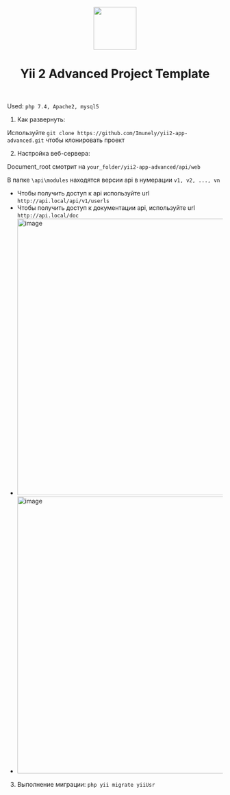 <p align="center">
    <a href="https://github.com/yiisoft" target="_blank">
        <img src="https://avatars0.githubusercontent.com/u/993323" height="100px">
    </a>
    <h1 align="center">Yii 2 Advanced Project Template</h1>
    <br>
</p>

Used: `php 7.4, Apache2, mysql5`

1. Как развернуть:

Используйте `git clone https://github.com/Imunely/yii2-app-advanced.git` чтобы клонировать проект

2. Настройка веб-сервера:

Document_root смотрит на `your_folder/yii2-app-advanced/api/web`

В папке `\api\modules` находятся версии api в нумерации `v1, v2, ..., vn`

- Чтобы получить доступ к api используйте url `http://api.local/api/v1/userls`
- Чтобы получить доступ к документации api, используйте url `http://api.local/doc`
- <img width="645" alt="image" src="https://user-images.githubusercontent.com/93548805/174398981-61e5e11d-488a-4076-be83-29a586dbc652.png">
- <img width="646" alt="image" src="https://user-images.githubusercontent.com/93548805/174399175-01758db1-8d19-4430-9581-9c103e4acf6a.png">


3. Выполнение миграции: `php yii migrate yiiUsr`

<br>







<!-- Доступны следующие запросы:

`'POST regist' => 'regist'` - запрос для регитрации

`'POST auth' => 'auth',` - запрос для подвтвержения номера

`'POST login' => 'login',` - запрос для авторизации


<br>

<div style="border-left: 1px solid black; padding: 10px 5px; padding-left: 15px; border-top: 1px solid black;">

<h4>Запрос <em>POST login</em> </h4>

<small> <em>curl -i -X POST -d "login[username]=Admin&login[password]=sfdb34b34" `"http://api.local/api/v1/userls/login"` </small> <em>

<h4>Ответ </h4>

<small> <em> `HTTP/1.1 200 OK`

Date: Mon, 13 Jun 2022 17:22:52 GMT

Server: Apache/2.4.53 (Unix) PHP/7.4.3

X-Powered-By: PHP/7.4.3

Vary: Accept

X-Debug-Tag: 62a7726c9cd79

X-Debug-Duration: 596

X-Debug-Link: /debug/default/view?tag=62a7726c9cd79

Transfer-Encoding: chunked

Content-Type: application/json; charset=UTF-8

`{"token":"\_xPXDbKZoH9vp1KJILPmoZ3BrEQOz5Q-"}`</em></small>

</div>
<br>

<div style="border-left: 1px solid black; padding: 10px 5px; padding-left: 15px; border-top: 1px solid black;">

<h4>Запрос <em>POST regist</em> </h4>

<small> <em>curl -i -X POST -d "login[username]=Admin&login[password]=sfdb34b34" `"http://api.local/api/v1/userls/login"` </small> <em>

<h4>Ответ </h4>

<small> <em>

`HTTP/1.1 200 OK`

Date: Mon, 13 Jun 2022 17:35:17 GMT

Server: Apache/2.4.53 (Unix) PHP/7.4.3

X-Powered-By: PHP/7.4.3

Vary: Accept

X-Debug-Tag: 62a77555bc3db

X-Debug-Duration: 573

X-Debug-Link: /debug/default/view?tag=62a77555bc3db

Transfer-Encoding: chunked

Content-Type: application/json; charset=UTF-8

`{"code":7773,"token":"4XnqVRMvW6LUYpkD_iVGW3cLOvOAAIrw"}`
</em></small>

</div>
<br>
<div style="border-left: 1px solid black; padding: 10px 5px; padding-left: 15px; border-top: 1px solid black;">

<h4>Запрос <em>POST auth</em> </h4>

<small> <em>curl -i -X POST -d "auth[token]=4XnqVRMvW6LUYpkD_iVGW3cLOvOAAIrw&auth[code]=7773" `"http://api.local/api/v1/userls/auth"` </small> <em>

<h4>Ответ</h4>

<small> <em>

`HTTP/1.1 200 OK`

Date: Mon, 13 Jun 2022 17:35:17 GMT

Server: Apache/2.4.53 (Unix) PHP/7.4.3

X-Powered-By: PHP/7.4.3

Vary: Accept

X-Debug-Tag: 62a776849e1d4

X-Debug-Duration: 51

X-Debug-Link: /debug/default/view?tag=62a776849e1d4

Transfer-Encoding: chunked

Content-Type: application/json; charset=UTF-8

`{"token":"MxzIQQc3dochrM7JktDqvV0twD93NJVJ"}`

</em></small>

</div> -->
